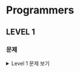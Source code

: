 # Programmers
## LEVEL 1
### 문제

<details>
  <summary>Level 1 문제 보기</summary>
  <div markdown="1">
  
- [[시저 암호] A+B](https://github.com/okpyo12/Algorithm/tree/master/Programmers%20Algorithm/Level%201/%EC%8B%9C%EC%A0%80%20%EC%95%94%ED%98%B8)

  </div>
  </details>